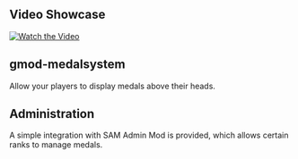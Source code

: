 ## Video Showcase
[![Watch the Video](https://img.youtube.com/vi/blnX6v9DCmc/hqdefault.jpg)](https://www.youtube.com/watch?v=blnX6v9DCmc)


## gmod-medalsystem
Allow your players to display medals above their heads.

## Administration
A simple integration with SAM Admin Mod is provided, which allows certain ranks to manage medals.
